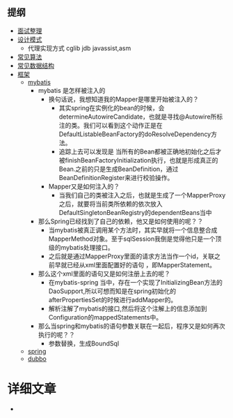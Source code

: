 ## 提纲
* [面试整理](https://www.jianshu.com/p/35b74796448b?utm_campaign=maleskine&utm_content=note&utm_medium=seo_notes&utm_source=recommendation)
* [设计模式]()
    * 代理实现方式 cglib jdb javassist,asm
* [常见算法]()
* [常见数据结构]()
* [框架]()
    * [mybatis]()
        * mybatis 是怎样被注入的
            * 换句话说，我想知道我的Mapper是哪里开始被注入的？
                * 其实spring在实例化的bean的时候，会determineAutowireCandidate，也就是寻找@Autowire所标注的类。我们可以看到这个动作正是在DefaultListableBeanFactory的doResolveDependency方法。
                * 追踪上去可以发现是 当所有的Bean都被正确地初始化之后才被finishBeanFactoryInitialization执行，也就是形成真正的Bean.之前的只是生成BeanDefinition，通过BeanDefinitionRegister来进行校验操作。
            * Mapper又是如何注入的？
                * 当我们自己的类被注入之后，也就是生成了一个MapperProxy之后，就要将当前类所依赖的依次放入DefaultSingletonBeanRegistry的dependentBeans当中
        * 那么Spring已经找到了自己的依赖，他又是如何使用的呢？？
            * 当mybatis被真正调用某个方法时，其实早就将一个信息整合成MapperMethod对象。至于sqlSession我倒是觉得他只是一个顶级的mybatis处理接口。
            * 之后就是通过MapperProxy里面的请求方法当作一个id，关联之前早就已经从xml里面配置好的语句 ，即MapperStatement。
        * 那么这个xml里面的语句又是如何注册上去的呢？
            * 在mybatis-spring 当中，存在一个实现了InitializingBean方法的DaoSupport,所以可想而知是在spring初始化的afterPropertiesSet的时候进行addMapper的。
            * 解析注解了mybatis的接口,然后将这个注解上的信息添加到Configuration的mappedStatements中。
        * 那么当spring和mybatis的语句参数关联在一起后，程序又是如何再次执行的呢？？
            * 参数替换，生成BoundSql
    * [spring]()
    * [dubbo]()

# 详细文章
* 